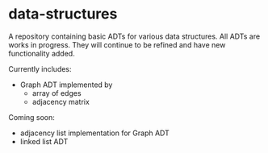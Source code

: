 # data-structures

A repository containing basic ADTs for various data structures. 
All ADTs are works in progress. They will continue to be refined and have new functionality added.

Currently includes:
- Graph ADT implemented by
  - array of edges
  - adjacency matrix

Coming soon:
- adjacency list implementation for Graph ADT
- linked list ADT
